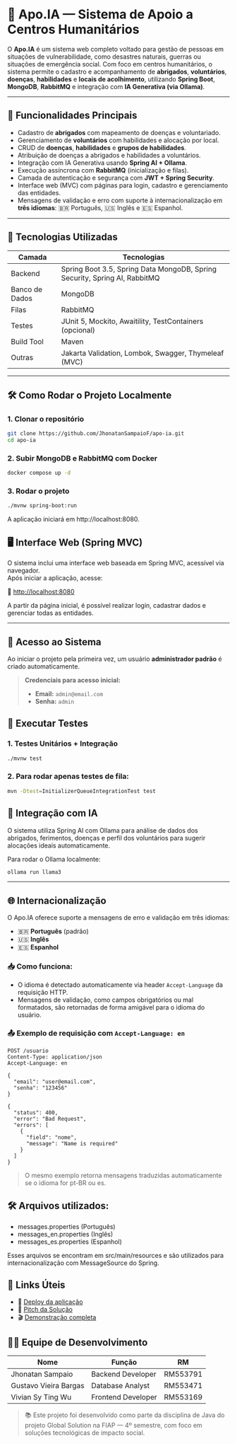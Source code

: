 # 🧠 Apo.IA — Sistema de Apoio a Centros Humanitários

O **Apo.IA** é um sistema web completo voltado para gestão de pessoas em situações de vulnerabilidade, como desastres naturais, guerras ou situações de emergência social. Com foco em centros humanitários, o sistema permite o cadastro e acompanhamento de **abrigados**, **voluntários**, **doenças**, **habilidades** e **locais de acolhimento**, utilizando **Spring Boot**, **MongoDB**, **RabbitMQ** e integração com **IA Generativa (via Ollama)**.

---

## 🧩 Funcionalidades Principais

- Cadastro de **abrigados** com mapeamento de doenças e voluntariado.
- Gerenciamento de **voluntários** com habilidades e alocação por local.
- CRUD de **doenças**, **habilidades** e **grupos de habilidades**.
- Atribuição de doenças a abrigados e habilidades a voluntários.
- Integração com IA Generativa usando **Spring AI + Ollama**.
- Execução assíncrona com **RabbitMQ** (inicialização e filas).
- Camada de autenticação e segurança com **JWT + Spring Security**.
- Interface web (MVC) com páginas para login, cadastro e gerenciamento das entidades.
- Mensagens de validação e erro com suporte à internacionalização em **três idiomas**: 🇧🇷 Português, 🇺🇸 Inglês e 🇪🇸 Espanhol.

---

## 🚀 Tecnologias Utilizadas

| Camada        | Tecnologias                                                                |
|---------------|----------------------------------------------------------------------------|
| Backend       | Spring Boot 3.5, Spring Data MongoDB, Spring Security, Spring AI, RabbitMQ |
| Banco de Dados| MongoDB                                                                    |
| Filas         | RabbitMQ                                                                   |
| Testes        | JUnit 5, Mockito, Awaitility, TestContainers (opcional)                    |
| Build Tool    | Maven                                                                      |
| Outras        | Jakarta Validation, Lombok, Swagger, Thymeleaf (MVC)                                      |

---

## 🛠️ Como Rodar o Projeto Localmente

### 1. Clonar o repositório

```bash
git clone https://github.com/JhonatanSampaioF/apo-ia.git
cd apo-ia
```

### 2. Subir MongoDB e RabbitMQ com Docker

```bash
docker compose up -d
```

### 3. Rodar o projeto

```bash
./mvnw spring-boot:run
```

A aplicação iniciará em http://localhost:8080.

## 🖥️ Interface Web (Spring MVC)

O sistema inclui uma interface web baseada em Spring MVC, acessível via navegador.  
Após iniciar a aplicação, acesse:

🔗 [http://localhost:8080](http://localhost:8080)

A partir da página inicial, é possível realizar login, cadastrar dados e gerenciar todas as entidades.

---

## 🔐 Acesso ao Sistema

Ao iniciar o projeto pela primeira vez, um usuário **administrador padrão** é criado automaticamente.

> **Credenciais para acesso inicial:**
> - **Email:** `admin@email.com`
> - **Senha:** `admin`



## 🧪 Executar Testes

### 1. Testes Unitários + Integração

```bash
./mvnw test
```

### 2. Para rodar apenas testes de fila:

```bash
mvn -Dtest=InitializerQueueIntegrationTest test
```

## 🧠 Integração com IA
O sistema utiliza Spring AI com Ollama para análise de dados dos abrigados, ferimentos, doenças e perfil dos voluntários para sugerir alocações ideais automaticamente.

Para rodar o Ollama localmente:

```bash
ollama run llama3
```

---

## 🌐 Internacionalização

O Apo.IA oferece suporte a mensagens de erro e validação em três idiomas:

- 🇧🇷 **Português** (padrão)
- 🇺🇸 **Inglês**
- 🇪🇸 **Espanhol**

### 📥 Como funciona:

- O idioma é detectado automaticamente via header `Accept-Language` da requisição HTTP.
- Mensagens de validação, como campos obrigatórios ou mal formatados, são retornadas de forma amigável para o idioma do usuário.

### 📤 Exemplo de requisição com `Accept-Language: en`

```http
POST /usuario
Content-Type: application/json
Accept-Language: en
```

```body
{
  "email": "user@email.com",
  "senha": "123456"
}
```

```response
{
  "status": 400,
  "error": "Bad Request",
  "errors": [
    {
      "field": "nome",
      "message": "Name is required"
    }
  ]
}
```
> O mesmo exemplo retorna mensagens traduzidas automaticamente se o idioma for pt-BR ou es.

## 🛠️ Arquivos utilizados:
- messages.properties (Português)
- messages_en.properties (Inglês)
- messages_es.properties (Espanhol)

Esses arquivos se encontram em src/main/resources e são utilizados para internacionalização com MessageSource do Spring.

## 🔗 Links Úteis

- 🚀 [Deploy da aplicação](https://apo-ia.azurewebsites.net)
- 🎥 [Pitch da Solução](https://youtu.be/ly719d8vVvM?si=7uFpbkyNURryVkYD)
- 🎬 [Demonstração completa](https://youtu.be/iQLERSbk3_A)

## 👨‍💻 Equipe de Desenvolvimento

| Nome                 | Função               | RM        |
|----------------------|----------------------|-----------|
| Jhonatan Sampaio     | Backend Developer    | RM553791  |
| Gustavo Vieira Bargas| Database Analyst     | RM553471  |
| Vivian Sy Ting Wu    | Frontend Developer   | RM553169  |

> 📚 Este projeto foi desenvolvido como parte da disciplina de Java do projeto Global Solution na FIAP — 4º semestre, com foco em soluções tecnológicas de impacto social.
